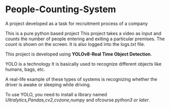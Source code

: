 # People-Counting-System
A project developed as a task for recruitment process of a company


This is a pure python based project
This project takes a video as input and counts the number of people entering and exiting a particular premises.
The count is shown on the screen. It is also logged into the logs.txt file.

This project is developed using **YOLOv8-Real Time Object Detection**.

YOLO is a technology 
It is basically used to recognize different objects like humans, bags, etc.

A real-life example of these types of systems is recognizing whether the driver is awake or sleeping while driving.

To use YOLO, you need to install a library named _Ultralytics,Pandas,cv2,cvzone,numpy_ and ofcourse _python3 or later_.
